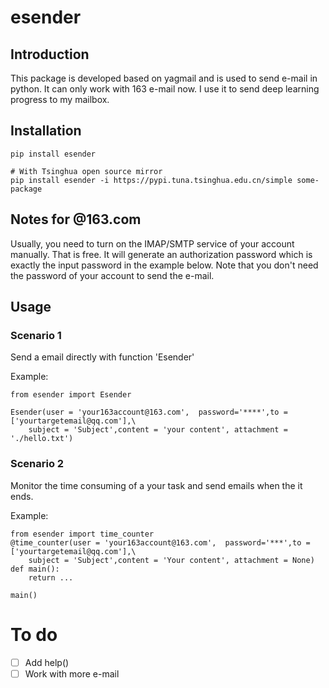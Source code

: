 # esender
## Introduction
This package is developed based on yagmail and is used to send e-mail in python. It can only work with 163 e-mail now. I use it to send deep learning progress to my mailbox.  
## Installation
```
pip install esender

# With Tsinghua open source mirror
pip install esender -i https://pypi.tuna.tsinghua.edu.cn/simple some-package
```
## Notes for @163.com 
Usually, you need to turn on the IMAP/SMTP service of your account manually. That is free. It will generate an authorization password which is exactly the input password in the example below. Note that you don't need the password of your account to send the e-mail.

## Usage

### Scenario 1
Send a email directly with function 'Esender'

Example:
```
from esender import Esender

Esender(user = 'your163account@163.com',  password='****',to = ['yourtargetemail@qq.com'],\
    subject = 'Subject',content = 'your content', attachment = './hello.txt')
```
### Scenario 2
Monitor the time consuming of a your task and send emails when the it ends.  

Example:
```
from esender import time_counter
@time_counter(user = 'your163account@163.com',  password='***',to = ['yourtargetemail@qq.com'],\
    subject = 'Subject',content = 'Your content', attachment = None)
def main():
    return ...

main()
```

# To do
- [ ] Add help()  
- [ ] Work with more e-mail
